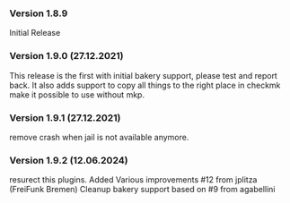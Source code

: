 ### Version 1.8.9 
Initial Release

### Version 1.9.0 (27.12.2021)
This release is the first with initial bakery support, please test and report back.
It also adds support to copy all things to the right place in checkmk make it possible to use without mkp.

### Version 1.9.1 (27.12.2021)
remove crash when jail is not available anymore.

### Version 1.9.2 (12.06.2024)
resurect this plugins.
Added Various improvements #12 from jplitza (FreiFunk Bremen)
Cleanup bakery support based on #9 from agabellini

